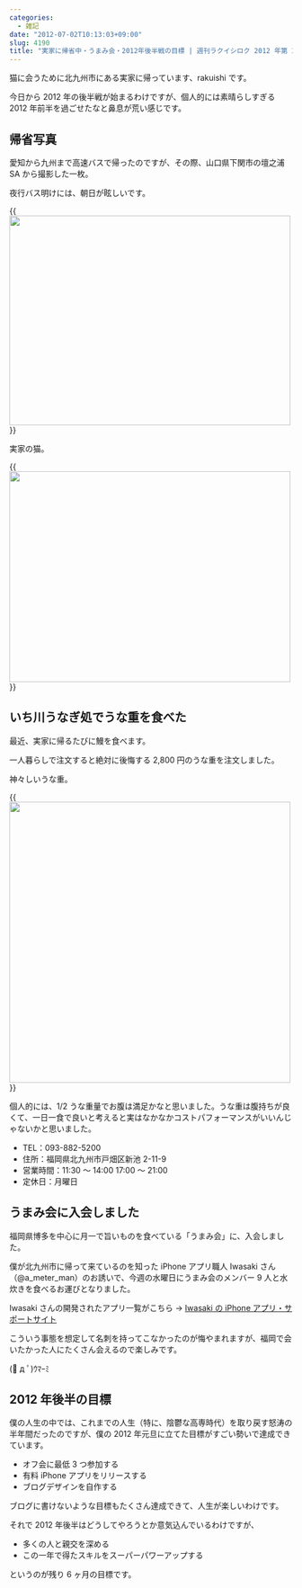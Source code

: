 ```yaml
---
categories:
  - 雑記
date: "2012-07-02T10:13:03+09:00"
slug: 4190
title: "実家に帰省中・うまみ会・2012年後半戦の目標 | 週刊ラクイシロク 2012 年第 26 週"
---
```


猫に会うために北九州市にある実家に帰っています、rakuishi です。

今日から 2012 年の後半戦が始まるわけですが、個人的には素晴らしすぎる 2012 年前半を過ごせたなと鼻息が荒い感じです。

## 帰省写真

愛知から九州まで高速バスで帰ったのですが、その際、山口県下関市の壇之浦 SA から撮影した一枚。

夜行バス明けには、朝日が眩しいです。

{{<img alt="" src="/images/2012/07/4190_1.jpg" width="500" height="373">}}

実家の猫。

{{<img alt="" src="/images/2012/07/4190_2.jpg" width="500" height="375">}}

## いち川うなぎ処でうな重を食べた

最近、実家に帰るたびに鰻を食べます。

一人暮らしで注文すると絶対に後悔する 2,800 円のうな重を注文しました。

神々しいうな重。

{{<img alt="" src="/images/2012/07/4190_3.jpg" width="500" height="500">}}

個人的には、1/2 うな重量でお腹は満足かなと思いました。うな重は腹持ちが良くて、一日一食で良いと考えると実はなかなかコストパフォーマンスがいいんじゃないかと思いました。

- TEL：093-882-5200
- 住所：福岡県北九州市戸畑区新池 2-11-9
- 営業時間：11:30 ～ 14:00 17:00 ～ 21:00
- 定休日：月曜日

## うまみ会に入会しました

福岡県博多を中心に月一で旨いものを食べている「うまみ会」に、入会しました。

僕が北九州市に帰って来ているのを知った iPhone アプリ職人 Iwasaki さん（@a_meter_man）のお誘いで、今週の水曜日にうまみ会のメンバー 9 人と水炊きを食べるお運びとなりました。

Iwasaki さんの開発されたアプリ一覧がこちら → [Iwasaki の iPhone アプリ・サポートサイト](http://homepage3.nifty.com/heartbreaker2/apps/index-j.html)

こういう事態を想定して名刺を持ってこなかったのが悔やまれますが、福岡で会いたかった人にたくさん会えるので楽しみです。

(ﾟ д ﾟ)ｳﾏｰﾐ

## 2012 年後半の目標

僕の人生の中では、これまでの人生（特に、陰鬱な高専時代）を取り戻す怒涛の半年間だったのですが、僕の 2012 年元旦に立てた目標がすごい勢いで達成できています。

- オフ会に最低 3 つ参加する
- 有料 iPhone アプリをリリースする
- ブログデザインを自作する

ブログに書けないような目標もたくさん達成できて、人生が楽しいわけです。

それで 2012 年後半はどうしてやろうとか意気込んでいるわけですが、

- 多くの人と親交を深める
- この一年で得たスキルをスーパーパワーアップする

というのが残り 6 ヶ月の目標です。
